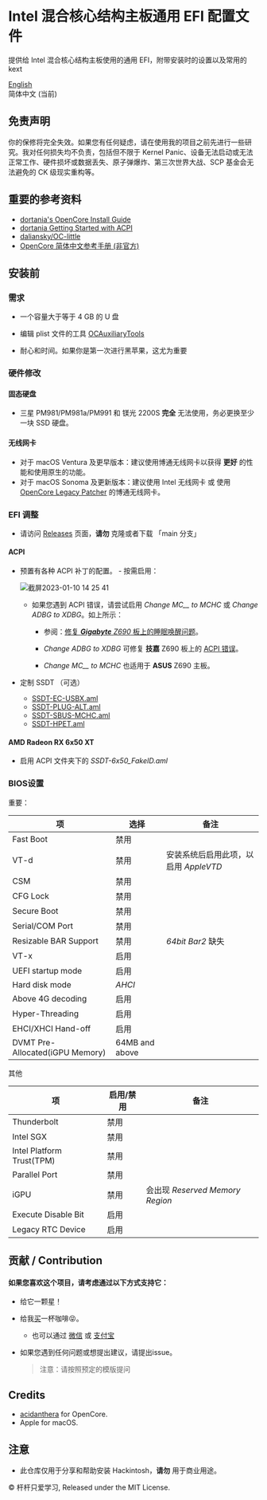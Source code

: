 Intel 混合核心结构主板通用 EFI 配置文件
========
提供给 Intel 混合核心结构主板使用的通用 EFI，附带安装时的设置以及常用的 kext

[English](https://github.com/Fu-Yuxuan-hub/Generic-EFI-for-H610-B660-Z690-B760-Z790/blob/main/README.md)<br>
简体中文 (当前)


## 免责声明 

你的保修将完全失效。如果您有任何疑虑，请在使用我的项目之前先进行一些研究。我对任何损失均不负责，包括但不限于 Kernel Panic、设备无法启动或无法正常工作、硬件损坏或数据丢失、原子弹爆炸、第三次世界大战、SCP 基金会无法避免的 CK 级现实重构等。

## 重要的参考资料
- [dortania&#39;s OpenCore Install Guide](https://dortania.github.io/OpenCore-Install-Guide/)
- [dortania Getting Started with ACPI](https://dortania.github.io/OpenCore-Post-Install/)
- [daliansky/OC-little](https://github.com/daliansky/OC-little)
- [OpenCore 简体中文参考手册 (非官方)](https://oc.skk.moe)

## 安装前

### 需求

- 一个容量大于等于 4 GB 的 U 盘

- 编辑 plist 文件的工具 [OCAuxiliaryTools](https://github.com/ic005k/OCAuxiliaryTools)

- 耐心和时间。如果你是第一次进行黑苹果，这尤为重要

### 硬件修改 

#### 固态硬盘 

- 三星 PM981/PM981a/PM991 和 镁光 2200S **完全** 无法使用，务必更换至少一块 SSD 硬盘。

#### 无线网卡

- 对于 macOS Ventura 及更早版本：建议使用博通无线网卡以获得 **更好** 的性能和使用原生的功能。
- 对于 macOS Sonoma 及更新版本：建议使用 Intel 无线网卡 或 使用 [OpenCore Legacy Patcher](https://github.com/dortania/OpenCore-Legacy-Patcher/pull/1077) 的博通无线网卡。

### EFI 调整

- 请访问 [Releases](https://github.com/Fu-Yuxuan-hub/Generic-EFI-for-H610-B660-Z690-B760-Z790/releases) 页面，**请勿** 克隆或者下载 「main 分支」

#### ACPI

- 预置有各种 ACPI 补丁的配置。 - 按需启用：

  ![截屏2023-01-10 14 25 41](https://user-images.githubusercontent.com/74492520/211483887-c93bf9eb-188c-4071-b418-41de0bad7b3d.png)
  
  * 如果您遇到 ACPI 错误，请尝试启用 *Change MC__ to MCHC* 或 *Change ADBG to XDBG*。如上所示：
  
    * 参阅：[修复 ***Gigabyte*** *Z690* 板上的睡眠唤醒问题](https://www.tonymacx86.com/threads/z690-chipset-and-alder-lake-cpus.316618/page-132#post-2291256)。
  
    * *Change ADBG to XDBG* 可修复 **技嘉** Z690 板上的 [ACPI 错误](https://www.tonymacx86.com/threads/gigabyte-z690-aero-g-i5-12600k-amd-rx-6800-xt.317179/page-25#post-2291723)。
  
    * *Change MC__ to MCHC* 也适用于 **ASUS** Z690 主板。


* 定制 SSDT （可选）

  * [SSDT-EC-USBX.aml](https://dortania.github.io/Getting-Started-With-ACPI/Universal/ec-methods/manual.html#finding-the-acpi-path) 
  * [SSDT-PLUG-ALT.aml](https://github.com/acidanthera/OpenCorePkg/blob/master/Docs/AcpiSamples/Source/SSDT-PLUG-ALT.dsl) 
  * [SSDT-SBUS-MCHC.aml](https://dortania.github.io/Getting-Started-With-ACPI/Universal/smbus.html) 
  * [SSDT-HPET.aml](https://dortania.github.io/Getting-Started-With-ACPI/Universal/irq.html) 

#### AMD Radeon RX 6x50 XT

* 启用 ACPI 文件夹下的 *SSDT-6x50_FakeID.aml* 

### BIOS设置 

重要：

| 项                                | 选择 | 备注                                  |
| --------------------------------- | --------- | ------------------------------------- |
| Fast Boot                         | 禁用      |                                       |
| VT-d                              | 禁用      | 安装系统后启用此项，以启用 *AppleVTD* |
| CSM                               | 禁用      |                                       |
| CFG Lock                          | 禁用      |                                       |
| Secure Boot                       | 禁用      |                                       |
| Serial/COM Port                   | 禁用      |                                       |
| Resizable BAR Support             | 禁用      | *64bit Bar2* 缺失                     |
| VT-x                              | 启用      |                                       |
| UEFI startup mode                 | 启用      |                                       |
| Hard disk mode                    | *AHCI*   |                                       |
| Above 4G decoding                 | 启用      |                                       |
| Hyper-Threading                   | 启用      |                                       |
| EHCI/XHCI Hand-off                | 启用      |                                       |
| DVMT Pre-Allocated(iGPU Memory)   | 64MB and above |                                 |

其他

| 项                        | 启用/禁用 | 备注                            |
| ------------------------- | --------- | ------------------------------- |
| Thunderbolt               | 禁用      |                                 |
| Intel SGX                 | 禁用      |                                 |
| Intel Platform Trust(TPM) | 禁用      |                                 |
| Parallel Port             | 禁用      |                                 |
| iGPU                      | 禁用      | 会出现 *Reserved Memory Region* |
| Execute Disable Bit       | 启用          |                                 |
| Legacy RTC Device         | 启用          |                                 |

## 贡献 / Contribution

#### 如果您喜欢这个项目，请考虑通过以下方式支持它：

* 给它一颗星！

* 给我[买](https://ko-fi.com/fuyuxuan)一杯咖啡😝。
  * 也可以通过 [微信](https://github.com/Fu-Yuxuan-hub/Generic-EFI-for-H610-B660-Z690-B760-Z790/blob/main/Donation/WeChat.JPG) 或 [支付宝](https://github.com/Fu-Yuxuan-hub/Generic-EFI-for-H610-B660-Z690-B760-Z790/blob/main/Donation/Alipay.JPG)

* 如果您遇到任何问题或想提出建议，请提出issue。
  > 注意：请按照预定的模版提问

## Credits

* [acidanthera](https://github.com/acidanthera) for OpenCore.
* Apple for macOS.

## 注意

* 此仓库仅用于分享和帮助安装 Hackintosh，**请勿** 用于商业用途。

© 杆杆只爱学习, Released under the MIT License.